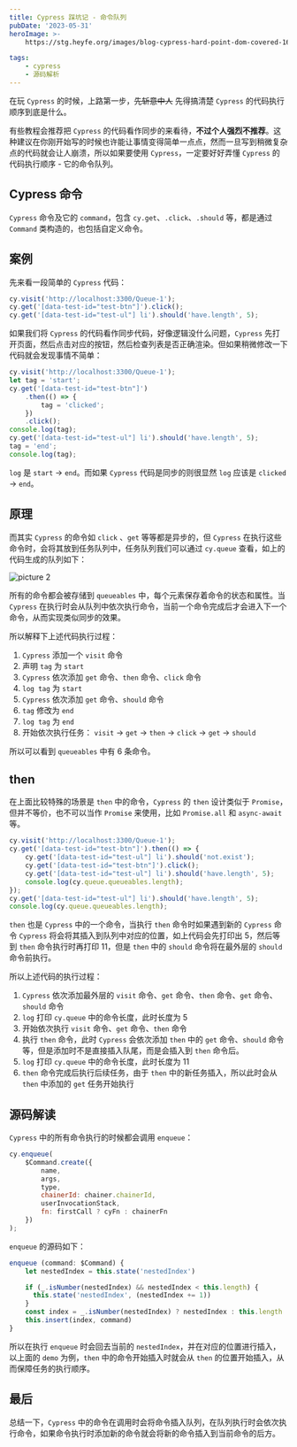 ```yaml
---
title: Cypress 踩坑记 - 命令队列
pubDate: '2023-05-31'
heroImage: >-
    https://stg.heyfe.org/images/blog-cypress-hard-point-dom-covered-1690810838694.png

tags:
    - cypress
    - 源码解析
---
```


在玩 `Cypress` 的时候，上路第一步，~~先斩意中人~~ 先得搞清楚 `Cypress` 的代码执行顺序到底是什么。

有些教程会推荐把 `Cypress` 的代码看作同步的来看待，**不过个人强烈不推荐**。这种建议在你刚开始写的时候也许能让事情变得简单一点点，然而一旦写到稍微复杂点的代码就会让人崩溃，所以如果要使用 `Cypress`，一定要好好弄懂 `Cypress` 的代码执行顺序 - 它的命令队列。

## Cypress 命令

`Cypress` 命令及它的 `command`，包含 `cy.get`、`.click`、`.should` 等，都是通过 `Command` 类构造的，也包括自定义命令。

## 案例

先来看一段简单的 `Cypress` 代码：

```js
cy.visit('http://localhost:3300/Queue-1');
cy.get('[data-test-id="test-btn"]').click();
cy.get('[data-test-id="test-ul"] li').should('have.length', 5);
```

如果我们将 `Cypress` 的代码看作同步代码，好像逻辑没什么问题，`Cypress` 先打开页面，然后点击对应的按钮，然后检查列表是否正确渲染。但如果稍微修改一下代码就会发现事情不简单：

```js
cy.visit('http://localhost:3300/Queue-1');
let tag = 'start';
cy.get('[data-test-id="test-btn"]')
    .then(() => {
        tag = 'clicked';
    })
    .click();
console.log(tag);
cy.get('[data-test-id="test-ul"] li').should('have.length', 5);
tag = 'end';
console.log(tag);
```

`log` 是 `start` -> `end`。而如果 `Cypress` 代码是同步的则很显然 `log` 应该是 `clicked` -> `end`。

## 原理

而其实 `Cypress` 的命令如 `click` 、`get` 等等都是异步的，但 `Cypress` 在执行这些命令时，会将其放到任务队列中，任务队列我们可以通过 `cy.queue` 查看，如上的代码生成的队列如下：

![picture 2](https://stg.heyfe.org/images/blog-cypress-hard-point-execute-queue-1685447410238.png)

所有的命令都会被存储到 `queueables` 中，每个元素保存着命令的状态和属性。当 `Cypress` 在执行时会从队列中依次执行命令，当前一个命令完成后才会进入下一个命令，从而实现类似同步的效果。

所以解释下上述代码执行过程：

1. `Cypress` 添加一个 `visit` 命令
2. 声明 `tag` 为 `start`
3. `Cypress` 依次添加 `get` 命令、`then` 命令、`click` 命令
4. `log tag` 为 `start`
5. `Cypress` 依次添加 `get` 命令、`should` 命令
6. `tag` 修改为 `end`
7. `log tag` 为 `end`
8. 开始依次执行任务： `visit` -> `get` -> `then` -> `click` -> `get` -> `should`

所以可以看到 `queueables` 中有 6 条命令。

## then

在上面比较特殊的场景是 `then` 中的命令，`Cypress` 的 `then` 设计类似于 `Promise`，但并不等价，也不可以当作 `Promise` 来使用，比如 `Promise.all` 和 `async-await` 等。

```js
cy.visit('http://localhost:3300/Queue-1');
cy.get('[data-test-id="test-btn"]').then(() => {
    cy.get('[data-test-id="test-ul"] li').should('not.exist');
    cy.get('[data-test-id="test-btn"]').click();
    cy.get('[data-test-id="test-ul"] li').should('have.length', 5);
    console.log(cy.queue.queueables.length);
});
cy.get('[data-test-id="test-ul"] li').should('have.length', 5);
console.log(cy.queue.queueables.length);
```

`then` 也是 `Cypress` 中的一个命令，当执行 `then` 命令时如果遇到新的 `Cypress` 命令 `Cypress` 将会将其插入到队列中对应的位置，如上代码会先打印出 5，然后等到 `then` 命令执行时再打印 11，但是 `then` 中的 `should` 命令将在最外层的 `should` 命令前执行。

所以上述代码的执行过程：

1. `Cypress` 依次添加最外层的 `visit` 命令、`get` 命令、`then` 命令、`get` 命令、`should` 命令
2. `log` 打印 `cy.queue` 中的命令长度，此时长度为 5
3. 开始依次执行 `visit` 命令、`get` 命令、`then` 命令
4. 执行 `then` 命令，此时 `Cypress` 会依次添加 `then` 中的 `get` 命令、`should` 命令 等，但是添加时不是直接插入队尾，而是会插入到 `then` 命令后。
5. `log` 打印 `cy.queue` 中的命令长度，此时长度为 11
6. `then` 命令完成后执行后续任务，由于 `then` 中的新任务插入，所以此时会从 `then` 中添加的 `get` 任务开始执行

## 源码解读

`Cypress` 中的所有命令执行的时候都会调用 `enqueue`：

```js
cy.enqueue(
    $Command.create({
        name,
        args,
        type,
        chainerId: chainer.chainerId,
        userInvocationStack,
        fn: firstCall ? cyFn : chainerFn
    })
);
```

`enqueue` 的源码如下：

```js
enqueue (command: $Command) {
    let nestedIndex = this.state('nestedIndex')

    if (_.isNumber(nestedIndex) && nestedIndex < this.length) {
      this.state('nestedIndex', (nestedIndex += 1))
    }
    const index = _.isNumber(nestedIndex) ? nestedIndex : this.length
    this.insert(index, command)
}
```

所以在执行 `enqueue` 时会回去当前的 `nestedIndex`，并在对应的位置进行插入，以上面的 `demo` 为例，`then` 中的命令开始插入时就会从 `then` 的位置开始插入，从而保障任务的执行顺序。

## 最后

总结一下，`Cypress` 中的命令在调用时会将命令插入队列，在队列执行时会依次执行命令，如果命令执行时添加新的命令就会将新的命令插入到当前命令的后方。